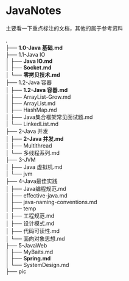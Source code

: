 # JavaNotes
主要看一下重点标注的文档，其他的属于参考资料

.  
├── **1.0-Java 基础.md**  
├── 1.1-Java IO  
│   ├── **Java IO.md**  
│   ├── **Socket.md**  
│   └── **零拷贝技术.md**  
├── 1.2-Java 容器  
│   ├── **1.2-Java 容器.md**  
│   ├── ArrayList-Grow.md  
│   ├── ArrayList.md  
│   ├── HashMap.md  
│   ├── Java集合框架常见面试题.md  
│   └── LinkedList.md  
├── 2-Java 并发  
│   ├── **2-Java 并发.md**  
│   ├── Multithread  
│   └── 多线程系列.md  
├── 3-JVM  
│   ├── Java 虚拟机.md  
│   └── jvm  
├── 4-Java最佳实践  
│   ├── Java编程规范.md  
│   ├── effective-java.md  
│   ├── java-naming-conventions.md  
│   ├── temp  
│   ├── 工程规范.md  
│   ├── 设计模式.md  
│   ├── 代码可读性.md  
│   └── 面向对象思想.md  
├── 5-JavaWeb  
│   ├── MyBaits.md  
│   ├── **Spring.md**  
│   └── SystemDesign.md  
├── pic  
